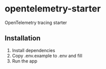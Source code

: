 # opentelemetry-starter

OpenTelemetry tracing starter


## Installation

1. Install dependencies
2. Copy .env.example to .env and fill
3. Run the app
